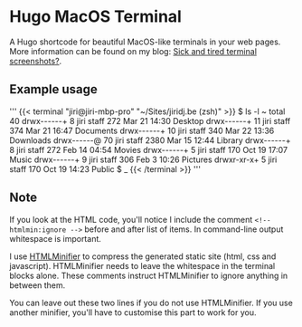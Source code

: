 # Hugo MacOS Terminal

A Hugo shortcode for beautiful MacOS-like terminals in your web pages. More information can be found on my blog: [Sick and tired terminal screenshots?](https://jiridj.be/posts/macos-terminal-in-css/).

## Example usage

'''
{{< terminal "jiri@jiri-mbp-pro" "~/Sites/jiridj.be (zsh)" >}}
$ ls -l ~
total 40
drwx------+  8 jiri  staff    272 Mar 21 14:30 Desktop
drwx------+ 11 jiri  staff    374 Mar 21 16:47 Documents
drwx------+ 10 jiri  staff    340 Mar 22 13:36 Downloads
drwx------@ 70 jiri  staff   2380 Mar 15 12:44 Library
drwx------+  8 jiri  staff    272 Feb 14 04:54 Movies
drwx------+  5 jiri  staff    170 Oct 19 17:07 Music
drwx------+  9 jiri  staff    306 Feb  3 10:26 Pictures
drwxr-xr-x+  5 jiri  staff    170 Oct 19 14:23 Public
$ _
{{< /terminal >}}
'''

## Note

If you look at the HTML code, you'll notice I include the comment ```<!-- htmlmin:ignore -->``` before and after list of items. In command-line output whitespace is important.

I use [HTMLMinifier](https://github.com/kangax/html-minifier) to compress the generated static site (html, css and javascript). HTMLMinifier needs to leave the whitespace in the terminal blocks alone. These comments instruct HTMLMinifier to ignore anything in between them. 

You can leave out these two lines if you do not use HTMLMinifier. If you use another minifier, you'll have to customise this part to work for you.